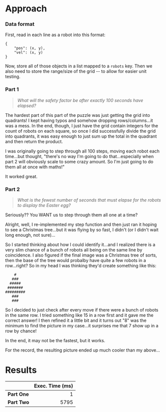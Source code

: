 # Approach
### Data format

First, read in each line as a robot into this format:
```
{
	"pos": (x, y),
	"vel": (x, y)
}
```
Now, store all of those objects in a list mapped to a `robots` key. Then we also need to store the range/size of the
grid -- to allow for easier unit testing.

### Part 1
> _What will the safety factor be after exactly 100 seconds have elapsed?_

The hardest part of this part of the puzzle was just getting the grid into quadrants! I kept having typos and somehow
dropping rows/columns...it was a mess. In the end, though, I just have the grid contain integers for the count
of robots on each square, so once I did successfully divide the grid into quadrants, it was easy enough to just sum
up the total in the quadrant and then return the product.

I was originally going to step through all 100 steps, moving each robot each time...but thought, "there's no way
I'm going to do that...especially when part 2 will obviously scale to some crazy amount. So I'm just going to do them
all at once with maths!"

It worked great.

### Part 2
> _What is the fewest number of seconds that must elapse for the robots to display the Easter egg?_

Seriously?? You WANT us to step through them all one at a time?

Alright, well, I re-implemented my step function and then just ran it hoping to see a Christmas tree...but it was flying
by so fast, I didn't (or I didn't wait long enough, not sure)...

So I started thinking about how I could identify it...and I realized there is a very slim chance of a bunch of robots
all being on the same line by coincidence. I also figured if the final image was a Christmas tree of sorts, then the
base of the tree would probalby have quite a few robots in a row...right? So in my head I was thinking they'd create
something like this:
```
    #
   ###
  #####
 #######
#########
   ###
   ###
```

So I decided to just check after every move if there were a bunch of robots in the same row. I tried something like 15 in a row first
and it gave me the correct answer! I then refined it a little bit and it turns out "8" was the minimum to find the picture in my
case...it surprises me that 7 show up in a row by chance!

In the end, it may not be the fastest, but it works.

For the record, the resulting picture ended up much cooler than my above...

# Results

|              | Exec. Time (ms) |
|--------------|----------------:|
| **Part One** |               1 |
| **Part Two** |            5795 |
